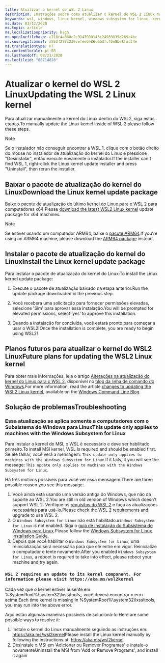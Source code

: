 ```yaml
---
title: Atualizar o kernel do WSL 2 Linux
description: Instruções sobre como atualizar o kernel do WSL 2 Linux manualmente
keywords: wsl, windows, linux kernel, windows subsystem for linux, kernel
ms.date: 03/12/2020
ms.topic: article
ms.localizationpriority: high
ms.openlocfilehash: a718c4a880e2c3147900143c24983835d269a4bc
ms.sourcegitcommit: a5534257c236cefeebe86e6b3fc4be0be8fac24e
ms.translationtype: HT
ms.contentlocale: pt-BR
ms.lasthandoff: 08/21/2020
ms.locfileid: "88714828"
---
```

# <a name="updating-the-wsl-2-linux-kernel"></a><span data-ttu-id="14a5b-104">Atualizar o kernel do WSL 2 Linux</span><span class="sxs-lookup"><span data-stu-id="14a5b-104">Updating the WSL 2 Linux kernel</span></span>

<span data-ttu-id="14a5b-105">Para atualizar manualmente o kernel do Linux dentro do WSL2, siga estas etapas.</span><span class="sxs-lookup"><span data-stu-id="14a5b-105">To manually update the Linux kernel inside of WSL 2 please follow these steps.</span></span>

> [!NOTE] 
> <span data-ttu-id="14a5b-106">Se o instalador não conseguir encontrar a WSL 1, clique com o botão direito do mouse no instalador de atualização do kernel do Linux e pressione "Desinstalar", então execute novamente o instalador.</span><span class="sxs-lookup"><span data-stu-id="14a5b-106">If the installer can't find WSL 1, right-click the Linux kernel update installer and press "Uninstall", then rerun the installer.</span></span>

## <a name="download-the-linux-kernel-update-package"></a><span data-ttu-id="14a5b-107">Baixar o pacote de atualização do kernel do Linux</span><span class="sxs-lookup"><span data-stu-id="14a5b-107">Download the Linux kernel update package</span></span>

<span data-ttu-id="14a5b-108">[Baixe o pacote de atualização do último kernel do Linux para o WSL 2](https://wslstorestorage.blob.core.windows.net/wslblob/wsl_update_x64.msi) para computadores x64.</span><span class="sxs-lookup"><span data-stu-id="14a5b-108">Please [download the latest WSL2 Linux kernel](https://wslstorestorage.blob.core.windows.net/wslblob/wsl_update_x64.msi) update package for x64 machines.</span></span>

> [!NOTE]
> <span data-ttu-id="14a5b-109">Se estiver usando um computador ARM64, baixe o [pacote ARM64](https://wslstorestorage.blob.core.windows.net/wslblob/wsl_update_arm64.msi).</span><span class="sxs-lookup"><span data-stu-id="14a5b-109">If you're using an ARM64 machine, please download the [ARM64 package](https://wslstorestorage.blob.core.windows.net/wslblob/wsl_update_arm64.msi) instead.</span></span>

## <a name="install-the-linux-kernel-update-package"></a><span data-ttu-id="14a5b-110">Instalar o pacote de atualização do kernel do Linux</span><span class="sxs-lookup"><span data-stu-id="14a5b-110">Install the Linux kernel update package</span></span>

<span data-ttu-id="14a5b-111">Para instalar o pacote de atualização do kernel do Linux:</span><span class="sxs-lookup"><span data-stu-id="14a5b-111">To install the Linux kernel update package:</span></span>

  1. <span data-ttu-id="14a5b-112">Execute o pacote de atualização baixado na etapa anterior.</span><span class="sxs-lookup"><span data-stu-id="14a5b-112">Run the update package downloaded in the previous step.</span></span>

  2. <span data-ttu-id="14a5b-113">Você receberá uma solicitação para fornecer permissões elevadas, selecione 'Sim' para aprovar essa instalação.</span><span class="sxs-lookup"><span data-stu-id="14a5b-113">You will be prompted for elevated permissions, select ‘yes’ to approve this installation.</span></span>

  3. <span data-ttu-id="14a5b-114">Quando a instalação for concluída, você estará pronto para começar a usar o WSL2!</span><span class="sxs-lookup"><span data-stu-id="14a5b-114">Once the installation is complete, you are ready to begin using WSL2!</span></span>

## <a name="future-plans-for-updating-the-wsl2-linux-kernel"></a><span data-ttu-id="14a5b-115">Planos futuros para atualizar o kernel do WSL2 Linux</span><span class="sxs-lookup"><span data-stu-id="14a5b-115">Future plans for updating the WSL2 Linux kernel</span></span>

<span data-ttu-id="14a5b-116">Para obter mais informações, leia o artigo [Alterações na atualização do kernel do Linux para o WSL 2](https://devblogs.microsoft.com/commandline/wsl2-will-be-generally-available-in-windows-10-version-2004), disponível no [blog da linha de comando do Windows](https://aka.ms/cliblog).</span><span class="sxs-lookup"><span data-stu-id="14a5b-116">For more information, read the article [changes to updating the WSL2 Linux kernel](https://devblogs.microsoft.com/commandline/wsl2-will-be-generally-available-in-windows-10-version-2004), available on the [Windows Command Line Blog](https://aka.ms/cliblog).</span></span>

## <a name="troubleshooting"></a><span data-ttu-id="14a5b-117">Solução de problemas</span><span class="sxs-lookup"><span data-stu-id="14a5b-117">Troubleshooting</span></span>

### <a name="this-update-only-applies-to-machines-with-the-windows-subsystem-for-linux"></a><span data-ttu-id="14a5b-118">Essa atualização se aplica somente a computadores com o Subsistema do Windows para Linux</span><span class="sxs-lookup"><span data-stu-id="14a5b-118">This update only applies to machines with the Windows Subsystem for Linux</span></span>
<span data-ttu-id="14a5b-119">Para instalar o kernel do MSI, o WSL é necessário e deve ser habilitado primeiro.</span><span class="sxs-lookup"><span data-stu-id="14a5b-119">To install MSI kernel, WSL is required and should be enabled first.</span></span> <span data-ttu-id="14a5b-120">Se ele falhar, você verá a mensagem: `This update only applies to machines with the Windows Subsystem for Linux`.</span><span class="sxs-lookup"><span data-stu-id="14a5b-120">If it fails, it you will see the message: `This update only applies to machines with the Windows Subsystem for Linux`.</span></span> 

<span data-ttu-id="14a5b-121">Há três motivos possíveis para você ver essa mensagem:</span><span class="sxs-lookup"><span data-stu-id="14a5b-121">There are three possible reason you see this message:</span></span>

1. <span data-ttu-id="14a5b-122">Você ainda está usando uma versão antiga do Windows, que não dá suporte ao WSL 2.</span><span class="sxs-lookup"><span data-stu-id="14a5b-122">You are still in old version of Windows which doesn't support WSL 2.</span></span> <span data-ttu-id="14a5b-123">Verifique os [requisitos do WSL 2](https://docs.microsoft.com/windows/wsl/install-win10#update-to-wsl-2) e faça as atualizações necessárias para usá-lo.</span><span class="sxs-lookup"><span data-stu-id="14a5b-123">Please check the [WSL 2 requirements](https://docs.microsoft.com/windows/wsl/install-win10#update-to-wsl-2) and upgrade to use WSL 2.</span></span> 
2. <span data-ttu-id="14a5b-124">O `Windows Subsystem for Linux` não está habilitado.</span><span class="sxs-lookup"><span data-stu-id="14a5b-124">`Windows Subsystem for Linux` is not enabled.</span></span> <span data-ttu-id="14a5b-125">Siga o [guia de instalação do Subsistema do Windows para Linux](https://docs.microsoft.com/windows/wsl/install-win10).</span><span class="sxs-lookup"><span data-stu-id="14a5b-125">Please follow the [Windows Subsystem for Linux Installation Guide](https://docs.microsoft.com/windows/wsl/install-win10).</span></span>
3. <span data-ttu-id="14a5b-126">Depois que você habilitar o `Windows Subsystem for Linux`, uma reinicialização será necessária para que ele entre em vigor. Reinicialize o computador e tente novamente.</span><span class="sxs-lookup"><span data-stu-id="14a5b-126">After you enabled `Windows Subsystem for Linux`, a reboot is required to take into effect, please reboot your machine and try again.</span></span>

### `WSL 2 requires an update to its kernel component. For information please visit https://aka.ms/wsl2kernel`

<span data-ttu-id="14a5b-127">Cada vez que o kernel estiver ausente em %SystemRoot%\system32\lxss\tools\,, você deverá encontrar o erro acima.</span><span class="sxs-lookup"><span data-stu-id="14a5b-127">Each time kernel is missing in %SystemRoot%\system32\lxss\tools\, you may run into the above error.</span></span>

<span data-ttu-id="14a5b-128">Aqui estão algumas maneiras possíveis de solucioná-lo:</span><span class="sxs-lookup"><span data-stu-id="14a5b-128">Here are some possible ways to resolve it:</span></span>

1. <span data-ttu-id="14a5b-129">Instale o kernel do Linux manualmente seguindo as instruções em: https://aka.ms/wsl2kernel</span><span class="sxs-lookup"><span data-stu-id="14a5b-129">Please install the Linux kernel manually by following the instructions at: https://aka.ms/wsl2kernel</span></span>
2. <span data-ttu-id="14a5b-130">Desinstale o MSI em 'Adicionar ou Remover Programas' e instale-o novamente</span><span class="sxs-lookup"><span data-stu-id="14a5b-130">Uninstall the MSI from 'Add or Remove Programs', and install it again</span></span>
